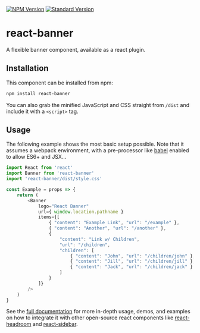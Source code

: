 [![NPM Version][7]][5]
[![Standard Version][8]][6]

react-banner
============

A flexible banner component, available as a react plugin.


## Installation

This component can be installed from npm:

``` bash
npm install react-banner
```

You can also grab the minified JavaScript and CSS straight from `/dist` and 
include it with a `<script>` tag.


## Usage

The following example shows the most basic setup possible. Note that it 
assumes a webpack environment, with a pre-processor like [babel][1] enabled to 
allow ES6+ and JSX...

``` js
import React from 'react'
import Banner from 'react-banner'
import 'react-banner/dist/style.css'

const Example = props => {
    return (
        <Banner
            logo="React Banner"
            url={ window.location.pathname }
            items={[
                { "content": "Example Link", "url": "/example" },
                { "content": "Another", "url": "/another" },
                {
                    "content": "Link w/ Children",
                    "url": "/children",
                    "children": [
                        { "content": "John", "url": "/children/john" },
                        { "content": "Jill", "url": "/children/jill" },
                        { "content": "Jack", "url": "/children/jack" }
                    ]
                }
            ]}
        />
    )
}
```

See the [full documentation][2] for more in-depth usage, demos, and examples 
on how to integrate it with other open-source react components like 
[react-headroom][3] and [react-sidebar][4].


[1]: https://babeljs.io/
[2]: https://skipjack.github.io/react-banner/
[3]: https://skipjack.github.io/react-banner/integration/headroom
[4]: https://skipjack.github.io/react-banner/integration/sidebar
[5]: https://www.npmjs.com/package/react-banner
[6]: https://github.com/conventional-changelog/standard-version
[7]: https://img.shields.io/npm/v/react-banner.svg
[8]: https://img.shields.io/badge/release-standard%20version-brightgreen.svg